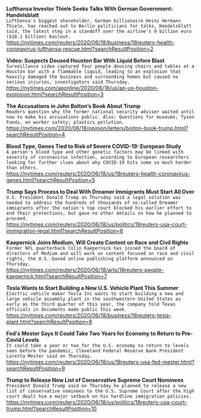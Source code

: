 **Lufthansa Investor Thiele Seeks Talks With German Government: Handelsblatt**\
`Lufthansa's biggest shareholder, German billionaire Heinz Hermann Thiele, has reached out to Berlin politicians for talks, Handelsblatt said, the latest step in a standoff over the airline's 9 billion euro ($10.1 billion) bailout.`\
https://nytimes.com/reuters/2020/06/18/business/18reuters-health-coronavirus-lufthansa-rescue.html?searchResultPosition=2

**Video: Suspects Doused Houston Bar With Liquid Before Blast**\
`Surveillance video captured four people dousing chairs and tables at a Houston bar with a flammable liquid, leading to an explosion that heavily damaged the business and surrounding homes but caused no serious injuries, investigators said Thursday. `\
https://nytimes.com/aponline/2020/06/18/us/ap-us-houston-explosion.html?searchResultPosition=3

**The Accusations in John Bolton’s Book About Trump**\
`Readers question why the former national security adviser waited until now to make his accusations public. Also: Questions for museums; Tyson Foods, on worker safety; plastics pollution.`\
https://nytimes.com/2020/06/18/opinion/letters/bolton-book-trump.html?searchResultPosition=4

**Blood Type, Genes Tied to Risk of Severe COVID-19: European Study**\
`A person's blood type and other genetic factors may be linked with severity of coronavirus infection, according to European researchers looking for further clues about why COVID-19 hits some so much harder than others.`\
https://nytimes.com/reuters/2020/06/18/us/18reuters-health-coronavirus-genes.html?searchResultPosition=5

**Trump Says Process to Deal With Dreamer Immigrants Must Start All Over**\
`U.S. President Donald Trump on Thursday said a legal solution was needed to address the hundreds of thousands of so-called Dreamer immigrants after the nation's top court blocked his earlier effort to end their protections, but gave no other details on how he planned to proceed.`\
https://nytimes.com/reuters/2020/06/18/us/politics/18reuters-usa-court-immigration-legal.html?searchResultPosition=6

**Kaepernick Joins Medium, Will Create Content on Race and Civil Rights**\
`Former NFL quarterback Colin Kaepernick has joined the board of directors of Medium and will work on content focused on race and civil rights, the U.S.-based online publishing platform announced on Thursday.`\
https://nytimes.com/reuters/2020/06/18/arts/18reuters-people-kaepernick.html?searchResultPosition=7

**Tesla Wants to Start Building a New U.S. Vehicle Plant This Summer**\
`Electric vehicle maker Tesla Inc wants to start building a new and large vehicle assembly plant in the southwestern United States as early as the third quarter of this year, the company told Texas officials in documents made public this week.`\
https://nytimes.com/reuters/2020/06/18/business/18reuters-tesla-plant.html?searchResultPosition=8

**Fed's Mester Says It Could Take Two Years for Economy to Return to Pre-Covid Levels**\
`It could take a year or two for the U.S. economy to return to levels seen before the pandemic, Cleveland Federal Reserve Bank President Loretta Mester said on Thursday.  `\
https://nytimes.com/reuters/2020/06/18/us/18reuters-usa-fed-mester.html?searchResultPosition=9

**Trump to Release New List of Conservative Supreme Court Nominees**\
`President Donald Trump said on Thursday he planned to release a new list of conservative nominees to the U.S. Supreme Court after the high court dealt him a major setback on his hardline immigration policies.`\
https://nytimes.com/reuters/2020/06/18/us/politics/18reuters-usa-court-trump.html?searchResultPosition=10

